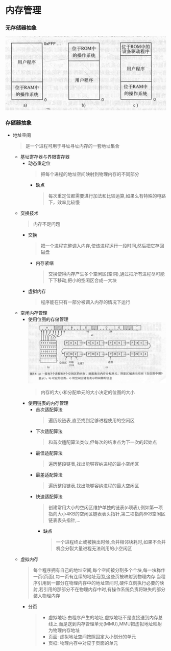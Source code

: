 # 内存管理
### 无存储器抽象

  ![3.1](./pic/3.1.png)

### 存储器抽象
* 地址空间
  > 是一个进程可用于寻址寻址内存的一套地址集合
  * 基址寄存器与界限寄存器
    * 动态重定位
      > 把每个进程的地址空间映射到物理内存的不同部分
      * 缺点
        > 每次重定位都需要进行加法和比较运算,如果么有特殊的电路下，效率比较慢
  * 交换技术
    > 内存不足问题
    * 交换
      > 把一个进程完整调入内存,使该进程运行一段时间,然后把它存回磁盘
      * 内存紧缩
        > 交换使得内存产生多个空闲区(空洞),通过把所有进程尽可能下下移动,把小的空闲区合成一大块
    * 虚拟内存
      > 程序能在只有一部分被调入内存的情况下运行
  * 空闲内存管理
    * 使用位图的存储管理
      ![3.6](./pic/3.6.png)  
      > 内存的大小和分配单元的大小决定的位图的大小
    * 使用链表的内存管理
      * 首次适配算法
        > 遍历段链表,直至找到足够进程使用的空闲区
      * 下次适配算法
        > 和首次适配算法类似,但每次的结束点为下一次的起始点
      * 最佳适配算法
        > 遍历整段链表,找出能够容纳进程的最小空闲区
      * 最差适配算法
        > 遍历整段链表,找出能够容纳进程的最大空闲区
      * 快速适配算法
        > 创建常用大小的空闲区维护单独的链表(n项表),例如第一项指向大小4KB的空闲区链表表头指针,第二项指向8KB空闲区链表表头指针,... 
        * 缺点
          > 一个进程终止或被换出时候,合并相邻块耗时,如果不合并机会分裂大量进程无法利用的小空闲区
  * 虚拟内存
    > 每个程序拥有自己的地址空间,每个空间被分割多个个块,每一块称作一页(页面),每一页有连续的地址范围,这些页被映射到物理内存.当程序引用到一部分在物理内存中的地址空间时,硬件立刻执行必要的映射,若引用的那部分不在物理内存中时,有操作系统负责将缺失的部分装入物理内存
    * 分页
      > * 虚拟地址:由程序产生的地址,虚拟地址不是直接送到内存总线上,而是送到内存管理单元(MMU),MMU把虚拟地址映射为物理内存地址
      > * 页面: 虚拟地址空间按照固定大小划分的单元
      > * 页框: 物理内存中对应于页面的单元
